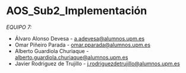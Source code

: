 # AOS_Sub2_Implementación

_EQUIPO 7:_

- Álvaro Alonso Devesa - a.adevesa@alumnos.upm.es
- Omar Piñeiro Parada - omar.pparada@alumnos.upm.es
- Alberto Guardiola Churiaque - alberto.guardiola.churiaque@alumnos.upm.es
- Javier Rodriguez de Trujillo - j.rodriguezdetrujillo@alumnos.upm.es